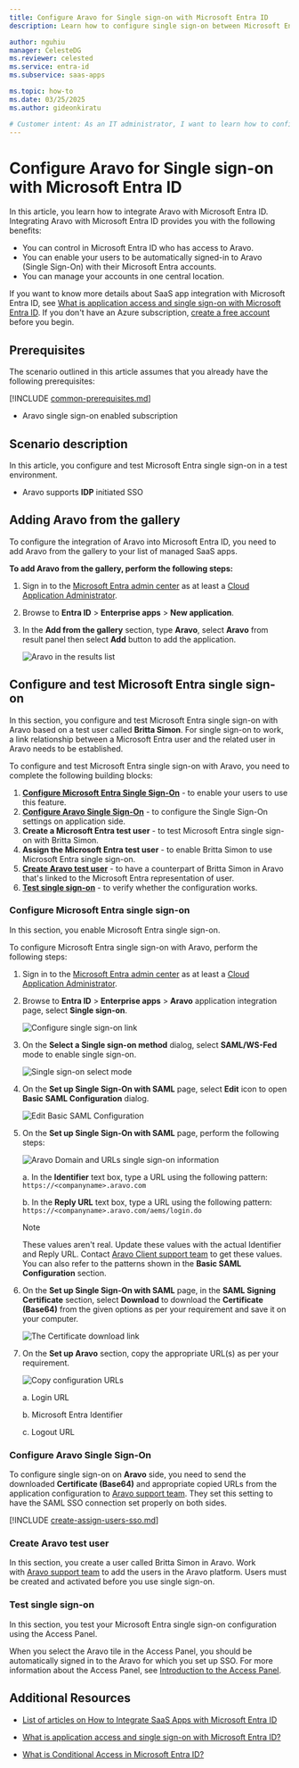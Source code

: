 ```yaml
---
title: Configure Aravo for Single sign-on with Microsoft Entra ID
description: Learn how to configure single sign-on between Microsoft Entra ID and Aravo.

author: nguhiu
manager: CelesteDG
ms.reviewer: celested
ms.service: entra-id
ms.subservice: saas-apps

ms.topic: how-to
ms.date: 03/25/2025
ms.author: gideonkiratu

# Customer intent: As an IT administrator, I want to learn how to configure single sign-on between Microsoft Entra ID and Aravo so that I can control who has access to Aravo, enable automatic sign-in with Microsoft Entra accounts, and manage my accounts in one central location.
---
```

# Configure Aravo for Single sign-on with Microsoft Entra ID

In this article,  you learn how to integrate Aravo with Microsoft Entra ID.
Integrating Aravo with Microsoft Entra ID provides you with the following benefits:

* You can control in Microsoft Entra ID who has access to Aravo.
* You can enable your users to be automatically signed-in to Aravo (Single Sign-On) with their Microsoft Entra accounts.
* You can manage your accounts in one central location.

If you want to know more details about SaaS app integration with Microsoft Entra ID, see [What is application access and single sign-on with Microsoft Entra ID](~/identity/enterprise-apps/what-is-single-sign-on.md).
If you don't have an Azure subscription, [create a free account](https://azure.microsoft.com/free/) before you begin.

## Prerequisites

The scenario outlined in this article assumes that you already have the following prerequisites:

[!INCLUDE [common-prerequisites.md](~/identity/saas-apps/includes/common-prerequisites.md)]
* Aravo single sign-on enabled subscription

## Scenario description

In this article,  you configure and test Microsoft Entra single sign-on in a test environment.

* Aravo supports **IDP** initiated SSO

## Adding Aravo from the gallery

To configure the integration of Aravo into Microsoft Entra ID, you need to add Aravo from the gallery to your list of managed SaaS apps.

**To add Aravo from the gallery, perform the following steps:**

1. Sign in to the [Microsoft Entra admin center](https://entra.microsoft.com) as at least a [Cloud Application Administrator](~/identity/role-based-access-control/permissions-reference.md#cloud-application-administrator).
1. Browse to **Entra ID** > **Enterprise apps** > **New application**.
1. In the **Add from the gallery** section, type **Aravo**, select **Aravo** from result panel then select **Add** button to add the application.

    ![Aravo in the results list](common/search-new-app.png)

<a name='configure-and-test-azure-ad-single-sign-on'></a>

## Configure and test Microsoft Entra single sign-on

In this section, you configure and test Microsoft Entra single sign-on with Aravo based on a test user called **Britta Simon**.
For single sign-on to work, a link relationship between a Microsoft Entra user and the related user in Aravo needs to be established.

To configure and test Microsoft Entra single sign-on with Aravo, you need to complete the following building blocks:

1. **[Configure Microsoft Entra Single Sign-On](#configure-azure-ad-single-sign-on)** - to enable your users to use this feature.
2. **[Configure Aravo Single Sign-On](#configure-aravo-single-sign-on)** - to configure the Single Sign-On settings on application side.
3. **Create a Microsoft Entra test user** - to test Microsoft Entra single sign-on with Britta Simon.
4. **Assign the Microsoft Entra test user** - to enable Britta Simon to use Microsoft Entra single sign-on.
5. **[Create Aravo test user](#create-aravo-test-user)** - to have a counterpart of Britta Simon in Aravo that's linked to the Microsoft Entra representation of user.
6. **[Test single sign-on](#test-single-sign-on)** - to verify whether the configuration works.

<a name='configure-azure-ad-single-sign-on'></a>

### Configure Microsoft Entra single sign-on

In this section, you enable Microsoft Entra single sign-on.

To configure Microsoft Entra single sign-on with Aravo, perform the following steps:

1. Sign in to the [Microsoft Entra admin center](https://entra.microsoft.com) as at least a [Cloud Application Administrator](~/identity/role-based-access-control/permissions-reference.md#cloud-application-administrator).
1. Browse to **Entra ID** > **Enterprise apps** > **Aravo** application integration page, select **Single sign-on**.

    ![Configure single sign-on link](common/select-sso.png)

1. On the **Select a Single sign-on method** dialog, select **SAML/WS-Fed** mode to enable single sign-on.

    ![Single sign-on select mode](common/select-saml-option.png)

1. On the **Set up Single Sign-On with SAML** page, select **Edit** icon to open **Basic SAML Configuration** dialog.

    ![Edit Basic SAML Configuration](common/edit-urls.png)

1. On the **Set up Single Sign-On with SAML** page, perform the following steps:

    ![Aravo Domain and URLs single sign-on information](common/idp-intiated.png)

    a. In the **Identifier** text box, type a URL using the following pattern:
    `https://<companyname>.aravo.com`

    b. In the **Reply URL** text box, type a URL using the following pattern:
    `https://<companyname>.aravo.com/aems/login.do`

    > [!NOTE]
    > These values aren't real. Update these values with the actual Identifier and Reply URL. Contact [Aravo Client support team](https://www.aravo.com/about-us/contact/) to get these values. You can also refer to the patterns shown in the **Basic SAML Configuration** section.

1. On the **Set up Single Sign-On with SAML** page, in the **SAML Signing Certificate** section, select **Download** to download the **Certificate (Base64)** from the given options as per your requirement and save it on your computer.

    ![The Certificate download link](common/certificatebase64.png)

1. On the **Set up Aravo** section, copy the appropriate URL(s) as per your requirement.

    ![Copy configuration URLs](common/copy-configuration-urls.png)

    a. Login URL

    b. Microsoft Entra Identifier

    c. Logout URL

### Configure Aravo Single Sign-On

To configure single sign-on on **Aravo** side, you need to send the downloaded **Certificate (Base64)** and appropriate copied URLs from the application configuration to [Aravo support team](https://www.aravo.com/about-us/contact/). They set this setting to have the SAML SSO connection set properly on both sides.

<a name='create-an-azure-ad-test-user'></a>

[!INCLUDE [create-assign-users-sso.md](~/identity/saas-apps/includes/create-assign-users-sso.md)]

### Create Aravo test user

In this section, you create a user called Britta Simon in Aravo. Work with [Aravo support team](https://www.aravo.com/about-us/contact/) to add the users in the Aravo platform. Users must be created and activated before you use single sign-on.

### Test single sign-on

In this section, you test your Microsoft Entra single sign-on configuration using the Access Panel.

When you select the Aravo tile in the Access Panel, you should be automatically signed in to the Aravo for which you set up SSO. For more information about the Access Panel, see [Introduction to the Access Panel](https://support.microsoft.com/account-billing/sign-in-and-start-apps-from-the-my-apps-portal-2f3b1bae-0e5a-4a86-a33e-876fbd2a4510).

## Additional Resources

- [List of articles on How to Integrate SaaS Apps with Microsoft Entra ID](./tutorial-list.md)

- [What is application access and single sign-on with Microsoft Entra ID?](~/identity/enterprise-apps/what-is-single-sign-on.md)

- [What is Conditional Access in Microsoft Entra ID?](~/identity/conditional-access/overview.md)
